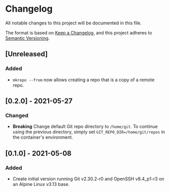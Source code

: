 # Changelog

All notable changes to this project will be documented in this file.

The format is based on [Keep a Changelog](https://keepachangelog.com/en/1.0.0/), and this project adheres to [Semantic Versioning](https://semver.org/spec/v2.0.0.html).

## [Unreleased]
### Added
- `mkrepo --from` now allows creating a repo that is a copy of a remote repo.

## [0.2.0] - 2021-05-27
### Changed
- **Breaking** Change default Git repo directory to `/home/git`. To continue using the previous directory, simply set `GIT_REPO_DIR=/home/git/repos` in the container's environment.

## [0.1.0] - 2021-05-08
### Added
- Create initial version running Git v2.30.2-r0 and OpenSSH v8.4\_p1-r3 on an Alpine Linux v3.13 base.
